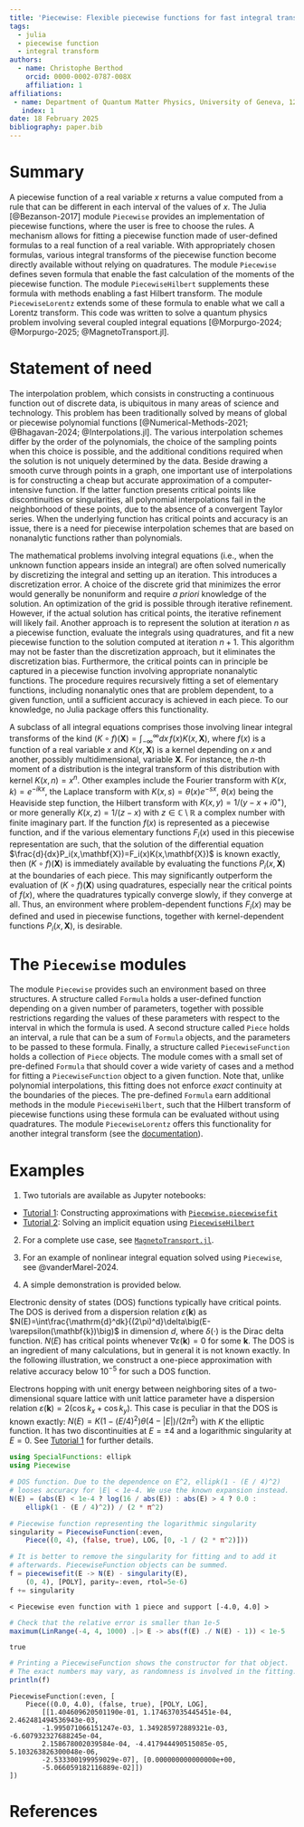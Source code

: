 ```yaml
---
title: 'Piecewise: Flexible piecewise functions for fast integral transforms in Julia'
tags:
  - julia
  - piecewise function
  - integral transform
authors:
  - name: Christophe Berthod
    orcid: 0000-0002-0787-008X
    affiliation: 1
affiliations:
 - name: Department of Quantum Matter Physics, University of Geneva, 1205 Geneva, Switzerland
   index: 1    
date: 18 February 2025
bibliography: paper.bib
---
```


# Summary

A piecewise function of a real variable $x$ returns a value computed from a rule that can be different in each interval of the values of $x$. The Julia [@Bezanson-2017] module `Piecewise` provides an implementation of piecewise functions, where the user is free to choose the rules. A mechanism allows for fitting a piecewise function made of user-defined formulas to a real function of a real variable. With appropriately chosen formulas, various integral transforms of the piecewise function become directly available without relying on quadratures. The module `Piecewise` defines seven formula that enable the fast calculation of the moments of the piecewise function. The module `PiecewiseHilbert` supplements these formula with methods enabling a fast Hilbert transform. The module `PiecewiseLorentz` extends some of these formula to enable what we call a Lorentz transform. This code was written to solve a quantum physics problem involving several coupled integral equations [@Morpurgo-2024; @Morpurgo-2025; @MagnetoTransport.jl].

# Statement of need

The interpolation problem, which consists in constructing a continuous function out of discrete data, is ubiquitous in many areas of science and technology. This problem has been traditionally solved by means of global or piecewise polynomial functions [@Numerical-Methods-2021; @Bhagavan-2024; @Interpolations.jl]. The various interpolation schemes differ by the order of the polynomials, the choice of the sampling points when this choice is possible, and the additional conditions required when the solution is not uniquely determined by the data. Beside drawing a smooth curve through points in a graph, one important use of interpolations is for constructing a cheap but accurate approximation of a computer-intensive function. If the latter function presents critical points like discontinuities or singularities, all polynomial interpolations fail in the neighborhood of these points, due to the absence of a convergent Taylor series. When the underlying function has critical points and accuracy is an issue, there is a need for piecewise interpolation schemes that are based on nonanalytic functions rather than polynomials.

The mathematical problems involving integral equations (i.e., when the unknown function appears inside an integral) are often solved numerically by discretizing the integral and setting up an iteration. This introduces a discretization error. A choice of the discrete grid that minimizes the error would generally be nonuniform and require *a priori* knowledge of the solution. An optimization of the grid is possible through iterative refinement. However, if the actual solution has critical points, the iterative refinement will likely fail. Another approach is to represent the solution at iteration $n$ as a piecewise function, evaluate the integrals using quadratures, and fit a new piecewise function to the solution computed at iteration $n+1$. This algorithm may not be faster than the discretization approach, but it eliminates the discretization bias. Furthermore, the critical points can in principle be captured in a piecewise function involving appropriate nonanalytic functions. The procedure requires recursively fitting a set of elementary functions, including nonanalytic ones that are problem dependent, to a given function, until a sufficient accuracy is achieved in each piece. To our knowledge, no Julia package offers this functionality.

A subclass of all integral equations comprises those involving linear integral transforms of the kind $(K\circ f)(\mathbf{X})=\int_{-\infty}^{\infty}dx\,f(x)K(x,\mathbf{X})$, where $f(x)$ is a function of a real variable $x$ and $K(x,\mathbf{X})$ is a kernel depending on $x$ and another, possibly multidimensional, variable $\mathbf{X}$. For instance, the $n$-th moment of a distribution is the integral transform of this distribution with kernel $K(x,n)=x^n$. Other examples include the Fourier transform with $K(x,k)=e^{-ikx}$, the Laplace transform with $K(x,s)=\theta(x)e^{-sx}$, $\theta(x)$ being the Heaviside step function, the Hilbert transform with $K(x,y)=1/(y-x+i0^+)$, or more generally $K(x,z)=1/(z-x)$ with $z\in\mathbb{C}\setminus\mathbb{R}$ a complex number with finite imaginary part. If the function $f(x)$ is represented as a piecewise function, and if the various elementary functions $F_i(x)$ used in this piecewise representation are such, that the solution of the differential equation $\frac{d}{dx}P_i(x,\mathbf{X})=F_i(x)K(x,\mathbf{X})$ is known exactly, then $(K\circ f)(\mathbf{X})$ is immediately available by evaluating the functions $P_i(x,\mathbf{X})$ at the boundaries of each piece. This may significantly outperform the evaluation of $(K\circ f)(\mathbf{X})$ using quadratures, especially near the critical points of $f(x)$, where the quadratures typically converge slowly, if they converge at all. Thus, an environment where problem-dependent functions $F_i(x)$ may be defined and used in piecewise functions, together with kernel-dependent functions $P_i(x,\mathbf{X})$, is desirable.

# The `Piecewise` modules

The module `Piecewise` provides such an environment based on three structures. A structure called `Formula` holds a user-defined function depending on a given number of parameters, together with possible restrictions regarding the values of these parameters with respect to the interval in which the formula is used. A second structure called `Piece` holds an interval, a rule that can be a sum of `Formula` objects, and the parameters to be passed to these formula. Finally, a structure called `PiecewiseFunction` holds a collection of `Piece` objects. The module comes with a small set of pre-defined `Formula` that should cover a wide variety of cases and a method for fitting a `PiecewiseFunction` object to a given function. Note that, unlike polynomial interpolations, this fitting does not enforce *exact* continuity at the boundaries of the pieces. The pre-defined `Formula` earn additional methods in the module `PiecewiseHilbert`, such that the Hilbert transform of piecewise functions using these formula can be evaluated without using quadratures. The module `PiecewiseLorentz` offers this functionality for another integral transform (see the [documentation](https://christopheberthod.github.io/Piecewise.jl/dev/lorentz.html)).

# Examples

1. Two tutorials are available as Jupyter notebooks:

  - [Tutorial 1](https://github.com/ChristopheBerthod/Piecewise.jl/blob/main/notebooks/Tutorial-1.ipynb): Constructing approximations with [`Piecewise.piecewisefit`](https://christopheberthod.github.io/Piecewise.jl/dev/index.html#Piecewise.piecewisefit)
  - [Tutorial 2](https://github.com/ChristopheBerthod/Piecewise.jl/blob/main/notebooks/Tutorial-2.ipynb): Solving an implicit equation using [`PiecewiseHilbert`](https://christopheberthod.github.io/Piecewise.jl/dev/hilbert.html)

2. For a complete use case, see [`MagnetoTransport.jl`](https://github.com/ChristopheBerthod/MagnetoTransport.jl).

3. For an example of nonlinear integral equation solved using `Piecewise`, see @vanderMarel-2024.

4. A simple demonstration is provided below.

Electronic density of states (DOS) functions typically have critical points. The DOS is derived from a dispersion relation $\varepsilon(\mathbf{k})$ as $N(E)=\int\frac{\mathrm{d}^dk}{(2\pi)^d}\delta\big(E-\varepsilon(\mathbf{k})\big)$ in dimension $d$, where $\delta(\cdot)$ is the Dirac delta function. $N(E)$ has critical points whenever $\nabla\varepsilon(\mathbf{k})=0$ for some $\mathbf{k}$. The DOS is an ingredient of many calculations, but in general it is not known exactly. In the following illustration, we construct a one-piece approximation with relative accuracy below $10^{-5}$ for such a DOS function.

Electrons hopping with unit energy between neighboring sites of a two-dimensional square lattice with unit lattice parameter have a dispersion relation $\varepsilon(\mathbf{k})=2(\cos k_x+\cos k_y)$. This case is peculiar in that the DOS is known exactly: $N(E)=K\big(1-(E/4)^2\big)\theta(4-|E|)/(2\pi^2)$ with $K$ the elliptic function. It has two discontinuities at $E=\pm4$ and a logarithmic singularity at $E=0$. See [Tutorial 1](https://github.com/ChristopheBerthod/Piecewise.jl/blob/main/notebooks/Tutorial-1.ipynb) for further details.

```julia
using SpecialFunctions: ellipk
using Piecewise

# DOS function. Due to the dependence on E^2, ellipk(1 - (E / 4)^2)
# looses accuracy for |E| < 1e-4. We use the known expansion instead.
N(E) = (abs(E) < 1e-4 ? log(16 / abs(E)) : abs(E) > 4 ? 0.0 :
	ellipk(1 - (E / 4)^2)) / (2 * π^2)

# Piecewise function representing the logarithmic singularity
singularity = PiecewiseFunction(:even,
	Piece((0, 4), (false, true), LOG, [0, -1 / (2 * π^2)]))

# It is better to remove the singularity for fitting and to add it
# afterwards. PiecewiseFunction objects can be summed.
f = piecewisefit(E -> N(E) - singularity(E),
	(0, 4), [POLY], parity=:even, rtol=5e-6)
f += singularity
```
```
< Piecewise even function with 1 piece and support [-4.0, 4.0] >
```

```julia
# Check that the relative error is smaller than 1e-5
maximum(LinRange(-4, 4, 1000) .|> E -> abs(f(E) ./ N(E) - 1)) < 1e-5
```
```
true
```

```julia
# Printing a PiecewiseFunction shows the constructor for that object.
# The exact numbers may vary, as randomness is involved in the fitting.
println(f)
```
```
PiecewiseFunction(:even, [
    Piece((0.0, 4.0), (false, true), [POLY, LOG],
        [[1.404609620501190e-01, 1.174637035445451e-04, 2.462481494536943e-03,
        -1.995071066151247e-03, 1.349285972889321e-03, -6.607932327688245e-04,
        2.158678002039584e-04, -4.417944490515085e-05, 5.103263826300048e-06,
        -2.533300199959029e-07], [0.000000000000000e+00,
        -5.066059182116889e-02]])
])
```

# References